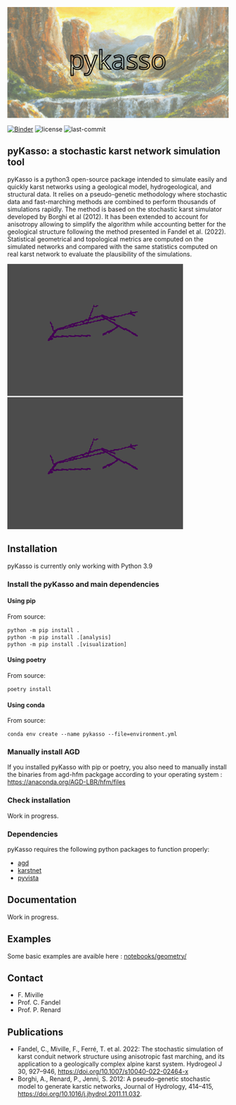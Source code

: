 ![pyKasso's banner](/docs/source/_static/pykasso_banner_logo.png)

<!-- ![]() -->
[![Binder](https://mybinder.org/badge_logo.svg)](https://mybinder.org/v2/gh/randlab/pyKasso/dev)
![license](https://img.shields.io/github/license/randlab/pyKasso)
![last-commit](https://img.shields.io/github/last-commit/randlab/pyKasso/dev)


## pyKasso: a stochastic karst network simulation tool
<!-- ![pyKasso's logo](/docs/source/_static/pykasso_logo.png) -->

pyKasso is a python3 open-source package intended to simulate easily and quickly karst networks using a geological model, hydrogeological, and structural data. It relies on a pseudo-genetic methodology where stochastic data and fast-marching methods are combined to perform thousands of simulations rapidly. The method is based on the stochastic karst simulator developed by Borghi et al (2012). It has been extended to account for anisotropy allowing to simplify the algorithm while accounting better for the geological structure following the method presented in Fandel et al. (2022). Statistical geometrical and topological metrics are computed on the simulated networks and compared with the same statistics computed on real karst network to evaluate the plausibility of the simulations.

![gif_01](/docs/source/_static/gif_01.gif)
![gif_02](/docs/source/_static/gif_02.gif)

## Installation

pyKasso is currently only working with Python 3.9

### Install the pyKasso and main dependencies

#### Using pip

<!-- ```
pip install pykasso
``` -->

From source:
```
python -m pip install .
python -m pip install .[analysis]
python -m pip install .[visualization]
```

#### Using poetry

From source:
```
poetry install
```

#### Using conda

From source:
```
conda env create --name pykasso --file=environment.yml
```

### Manually install AGD

If you installed pyKasso with pip or poetry, you also need to manually install the binaries from agd-hfm packgage according to your operating system : https://anaconda.org/AGD-LBR/hfm/files

### Check installation

Work in progress.

<!-- ```
poetry run pytest tests/
``` -->

### Dependencies

pyKasso requires the following python packages to function properly:
- [agd](https://github.com/Mirebeau/AdaptiveGridDiscretizations)
- [karstnet](https://github.com/UniNE-CHYN/karstnet)
- [pyvista](https://github.com/pyvista/pyvista)

## Documentation

Work in progress.

## Examples

Some basic examples are avaible here : [notebooks/geometry/](https://github.com/randlab/pyKasso/tree/dev/notebooks/geometry)

## Contact

- F. Miville
- Prof. C. Fandel
- Prof. P. Renard

## Publications

- Fandel, C., Miville, F., Ferré, T. et al. 2022: The stochastic simulation of karst conduit network structure using anisotropic fast marching, and its application to a geologically complex alpine karst system. Hydrogeol J 30, 927–946, https://doi.org/10.1007/s10040-022-02464-x
- Borghi, A., Renard, P., Jenni, S. 2012: A pseudo-genetic stochastic model to generate karstic networks, Journal of Hydrology, 414–415, https://doi.org/10.1016/j.jhydrol.2011.11.032.